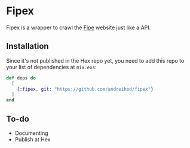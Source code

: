 # Fipex

Fipex is a wrapper to crawl the [Fipe](https://veiculos.fipe.org.br/) website just like a API.

## Installation

Since it's not published in the Hex repo yet, you need to add this repo to your list of dependencies
at `mix.exs`:

```elixir
def deps do
  [
    {:fipex, git: "https://github.com/andreihod/fipex"}
  ]
end
```

## To-do

* Documenting
* Publish at Hex


